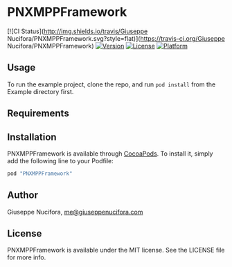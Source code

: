# PNXMPPFramework

[![CI Status](http://img.shields.io/travis/Giuseppe Nucifora/PNXMPPFramework.svg?style=flat)](https://travis-ci.org/Giuseppe Nucifora/PNXMPPFramework)
[![Version](https://img.shields.io/cocoapods/v/PNXMPPFramework.svg?style=flat)](http://cocoapods.org/pods/PNXMPPFramework)
[![License](https://img.shields.io/cocoapods/l/PNXMPPFramework.svg?style=flat)](http://cocoapods.org/pods/PNXMPPFramework)
[![Platform](https://img.shields.io/cocoapods/p/PNXMPPFramework.svg?style=flat)](http://cocoapods.org/pods/PNXMPPFramework)

## Usage

To run the example project, clone the repo, and run `pod install` from the Example directory first.

## Requirements

## Installation

PNXMPPFramework is available through [CocoaPods](http://cocoapods.org). To install
it, simply add the following line to your Podfile:

```ruby
pod "PNXMPPFramework"
```

## Author

Giuseppe Nucifora, me@giuseppenucifora.com

## License

PNXMPPFramework is available under the MIT license. See the LICENSE file for more info.
